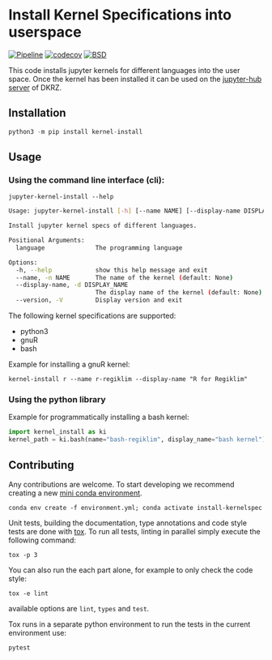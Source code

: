 # Install Kernel Specifications into userspace

[![Pipeline](https://github.com/FREVA-CLINT/install-kernelspec/actions/workflows/ci_job.yml/badge.svg)](https://github.com/FREVA-CLINT/install-kernelspec/actions)
[![codecov](https://codecov.io/gh/FREVA-CLINT/install-kernelspec/graph/badge.svg?token=90RyY5I9AI)](https://codecov.io/gh/FREVA-CLINT/install-kernelspec)
[![BSD](https://anaconda.org/conda-forge/freva/badges/license.svg)](https://github.com/FREVA-CLINT/install-kernelspec/LICENSE)

This code installs jupyter kernels for different languages into the user space.
Once the kernel has been installed it can be used on the [jupyter-hub server](https://jupyterhub.dkrz.de/)
of DKRZ.

## Installation
```python
python3 -m pip install kernel-install
```

## Usage

### Using the command line interface (cli):

```console
jupyter-kernel-install --help
```

```bash
Usage: jupyter-kernel-install [-h] [--name NAME] [--display-name DISPLAY_NAME] [--version] language

Install jupyter kernel specs of different languages.

Positional Arguments:
  language              The programming language

Options:
  -h, --help            show this help message and exit
  --name, -n NAME       The name of the kernel (default: None)
  --display-name, -d DISPLAY_NAME
                        The display name of the kernel (default: None)
  --version, -V         Display version and exit
```

The following kernel specifications are supported:
- python3
- gnuR
- bash

Example for installing a gnuR kernel:

```console
kernel-install r --name r-regiklim --display-name "R for Regiklim"
```

### Using the python library

Example for programmatically installing a bash kernel:

```python
import kernel_install as ki
kernel_path = ki.bash(name="bash-regiklim", display_name="bash kernel")
```

## Contributing
Any contributions are welcome. To start developing we recommend creating a new
[mini conda environment](https://docs.conda.io/projects/conda/en/latest/index.html).

```console
conda env create -f environment.yml; conda activate install-kernelspec
```
Unit tests, building the documentation, type annotations and code style tests
are done with [tox](https://tox.wiki/en/latest/). To run all tests, linting
in parallel simply execute the following command:

```console
tox -p 3
```
You can also run the each part alone, for example to only check the code style:

```console
tox -e lint
```
available options are ``lint``, ``types`` and ``test``.

Tox runs in a separate python environment to run the tests in the current
environment use:

```console
pytest
```
